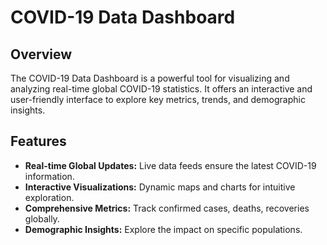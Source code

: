 # COVID-19 Data Dashboard

## Overview

The COVID-19 Data Dashboard is a powerful tool for visualizing and analyzing real-time global COVID-19 statistics. It offers an interactive and user-friendly interface to explore key metrics, trends, and demographic insights.

## Features

- **Real-time Global Updates:** Live data feeds ensure the latest COVID-19 information.
- **Interactive Visualizations:** Dynamic maps and charts for intuitive exploration.
- **Comprehensive Metrics:** Track confirmed cases, deaths, recoveries globally.
- **Demographic Insights:** Explore the impact on specific populations.
